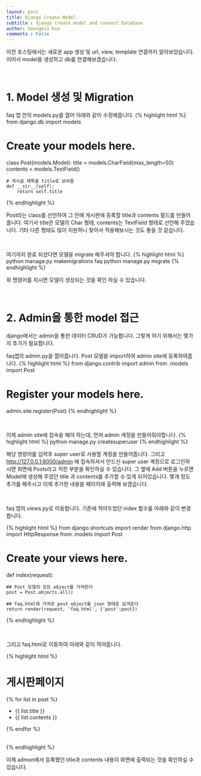 ```yaml
---
layout: post
title: Django Create Model
subtitle : django create model and connect Database
author: Seongmin Kim
comments : False
---
```


이전 포스팅에서는 새로운 app 생성 및 url, view, template 연결까지 알아보았습니다.
이어서 model을 생성하고 db를 연결해보겠습니다.

<br>

<h1> 1. Model 생성 및 Migration </h1>

faq 앱 안의 models.py를 열어 아래와 같이 수정해줍니다.
{% highlight html %}
from django.db import models

# Create your models here.

class Post(models.Model):
    title = models.CharField(max_length=50)
    contents = models.TextField()

    # 게시글 제목을 title로 보여줌
    def __str__(self):
        return self.title
{% endhighlight %}

Post라는 class를 선언하여 그 안에 게시판에 등록할 title과 contents 필드를 만들어 줍니다.
여기서 title은 모델의 Char 형태, contents는 TextField 형태로 선언해 주었습니다.
기타 다른 형태도 많이 지원하니 찾아서 적용해보시는 것도 좋을 것 같습니다.

<br>

여기까지 완료 되셨다면 모델을 migrate 해주셔야 합니다.
{% highlight html %}
python manage.py makemigrations faq
python manage.py migrate
{% endhighlight %}

위 명령어를 치시면 모델이 생성되는 것을 확인 하실 수 있습니다.

<br>

<h1> 2. Admin을 통한 model 접근 </h1>

django에서는 admin을 통한 데이터 CRUD가 가능합니다. 그렇게 하기 위해서는 몇가지 추가가 필요합니다.

faq앱의 admin.py을 열어줍니다.
Post 모델을 import하여 admin site에 등록하여줍니다.
{% highlight html %}
from django.contrib import admin
from .models import Post

# Register your models here.

admin.site.register(Post)
{% endhighlight %}

<br>

이제 admin site에 접속을 해야 하는데, 먼저 admin 계정을 만들어줘야합니다.
{% highlight html %}
python manage.py createsuperuser
{% endhighlight %}

해당 명령어를 입력후 super user로 사용할 계정을 만들어줍니다.
그리고 http://127.0.0.1:8000/admin 에 접속하셔서 만드신 super user 계정으로 로그인하시면
화면에 Posts라고 적힌 부분을 확인하실 수 있습니다.
그 옆에 Add 버튼을 누르면 Model에 생성해 주었던 title 과 contents를 추가할 수 있게 되어있습니다.
몇개 정도 추가를 해주시고 이제 추가한 내용을 페이지에 출력해 보겠습니다.

<br>

faq 앱의 views.py로 이동합니다.
기존에 적어두었던 index 함수를 아래와 같이 변경합니다.

{% highlight html %}
from django.shortcuts import render
from django.http import HttpResponse
from .models import Post

# Create your views here.

def index(request):

    ## Post 모델의 모든 object를 가져온다
    post = Post.objects.all()

    ## faq.html에 가져온 post object를 json 형태로 넘겨준다
    return render(request, 'faq.html', {'post':post})
{% endhighlight %}

<br>


그리고 faq.html로 이동하여 아래와 같이 적어줍니다.

{% highlight html %}
<!DOCTYPE html>
<html lang="en">
<head>
    <meta charset="UTF-8">
    <title>Title</title>
</head>
<body>
    <h1>게시판페이지</h1>
    <table>
        {% for list in post %}
            <ul>
                <li>{{ list.title }}</li>
                <li>{{ list.contents }}</li>
            </ul>
        {% endfor %}
    </table>
</body>
</html>
{% endhighlight %}

이제 admon에서 등록했던 title과 contents 내용이 화면에 출력되는 것을 확인하실 수 있습니다.





